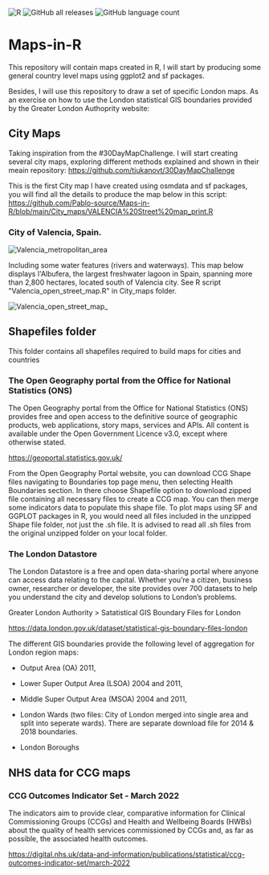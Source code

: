 ![R](https://img.shields.io/badge/r-%23276DC3.svg?style=for-the-badge&logo=r&logoColor=white)
![GitHub all releases](https://img.shields.io/github/downloads/Pablo-source/Maps-in-R/total?label=Downloads&style=flat-square)
![GitHub language count](https://img.shields.io/github/languages/count/Pablo-source/Maps-in-R)

# Maps-in-R

This repository will contain maps created in R, I will start by producing some general country level maps using ggplot2 and sf packages.

Besides, I will use this repository to draw a set of specific London maps. As an exercise on how to use the London statistical GIS boundaries provided by the Greater London Authoprity website: 

## City Maps

Taking inspiration from the #30DayMapChallenge. I will start creating several city maps, exploring different methods explained and shown in their meain repository: https://github.com/tjukanovt/30DayMapChallenge

This is the first City map I have created using osmdata and sf packages, you will find all the details to produce the map below in this script: https://github.com/Pablo-source/Maps-in-R/blob/main/City_maps/VALENCIA%20Street%20map_print.R 

### City of Valencia, Spain. 

![Valencia_metropolitan_area ](https://user-images.githubusercontent.com/76554081/224561937-ccaefdc4-1ef1-49df-9e4b-9c124623e8bb.png)

Including some water features (rivers and waterways). This map below displays l'Albufera, the largest freshwater lagoon in Spain, spanning more than 2,800 hectares, located south of Valencia city. See R script "Valencia_open_street_map.R" in City_maps folder.

![Valencia_open_street_map_](https://user-images.githubusercontent.com/76554081/229374232-db755fcf-da35-42e3-953f-0efba0d146d7.png)




## Shapefiles folder

This folder contains all shapefiles required to build maps for cities and countries

### The Open Geography portal from the Office for National Statistics (ONS) 

The Open Geography portal from the Office for National Statistics (ONS) provides free and open access to the definitive source of geographic products, web applications, story maps, services and APIs. All content is available under the Open Government Licence v3.0, except where otherwise stated.

https://geoportal.statistics.gov.uk/

From the Open Geography Portal website, you can download CCG Shape files navigating to Boundaries top page menu, then selecting Health Boundaries section. In there choose Shapefile option to download zipped file containing all necessary files to create a CCG map. You can then merge some indicators data to populate this shape file. To plot maps using  SF and GGPLOT packages in R, you would need all files included in the unzipped Shape file folder, not just the .sh file. It is advised to read all .sh files from the original unzipped folder on your local folder.

### The London Datastore 

The London Datastore is  a free and open data-sharing portal  where anyone can access data relating to the capital.  Whether you’re a citizen, business owner, researcher or developer, the site provides over 700 datasets to help you understand the city and develop solutions to London’s problems. 

Greater London Authority > Satatistical GIS Boundary Files for London

https://data.london.gov.uk/dataset/statistical-gis-boundary-files-london


The different GIS boundaries provide the following level of aggregation for London region maps: 

- Output Area (OA) 2011,

- Lower Super Output Area (LSOA) 2004 and 2011,

- Middle Super Output Area (MSOA) 2004 and 2011,

- London Wards (two files: City of London merged into single area and split into seperate wards). There are separate download file for 2014 & 2018 boundaries.

- London Boroughs

## NHS data for CCG maps

### CCG Outcomes Indicator Set - March 2022

The indicators aim to provide clear, comparative information for Clinical Commissioning Groups (CCGs) and Health and Wellbeing Boards (HWBs) about the quality of health services commissioned by CCGs and, as far as possible, the associated health outcomes.

https://digital.nhs.uk/data-and-information/publications/statistical/ccg-outcomes-indicator-set/march-2022

